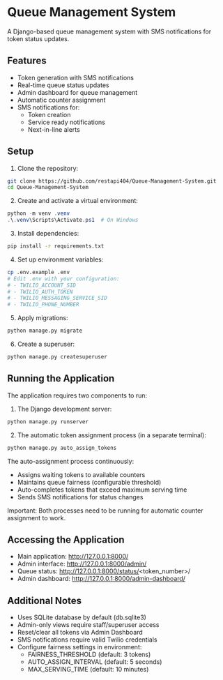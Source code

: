 # Queue Management System

A Django-based queue management system with SMS notifications for token status updates.

## Features

- Token generation with SMS notifications
- Real-time queue status updates
- Admin dashboard for queue management
- Automatic counter assignment
- SMS notifications for:
  - Token creation
  - Service ready notifications
  - Next-in-line alerts

## Setup

1. Clone the repository:
```bash
git clone https://github.com/restapi404/Queue-Management-System.git
cd Queue-Management-System
```

2. Create and activate a virtual environment:
```powershell
python -m venv .venv
.\.venv\Scripts\Activate.ps1  # On Windows
```

3. Install dependencies:
```bash
pip install -r requirements.txt
```

4. Set up environment variables:
```bash
cp .env.example .env
# Edit .env with your configuration:
# - TWILIO_ACCOUNT_SID
# - TWILIO_AUTH_TOKEN
# - TWILIO_MESSAGING_SERVICE_SID
# - TWILIO_PHONE_NUMBER
```

5. Apply migrations:
```bash
python manage.py migrate
```

6. Create a superuser:
```bash
python manage.py createsuperuser
```

## Running the Application

The application requires two components to run:

1. The Django development server:
```bash
python manage.py runserver
```

2. The automatic token assignment process (in a separate terminal):
```bash
python manage.py auto_assign_tokens
```

The auto-assignment process continuously:
- Assigns waiting tokens to available counters
- Maintains queue fairness (configurable threshold)
- Auto-completes tokens that exceed maximum serving time
- Sends SMS notifications for status changes

Important: Both processes need to be running for automatic counter assignment to work.

## Accessing the Application

- Main application: http://127.0.0.1:8000/
- Admin interface: http://127.0.0.1:8000/admin/
- Queue status: http://127.0.0.1:8000/status/<token_number>/
- Admin dashboard: http://127.0.0.1:8000/admin-dashboard/

## Additional Notes

- Uses SQLite database by default (db.sqlite3)
- Admin-only views require staff/superuser access
- Reset/clear all tokens via Admin Dashboard
- SMS notifications require valid Twilio credentials
- Configure fairness settings in environment:
  - FAIRNESS_THRESHOLD (default: 3 tokens)
  - AUTO_ASSIGN_INTERVAL (default: 5 seconds)
  - MAX_SERVING_TIME (default: 10 minutes)
